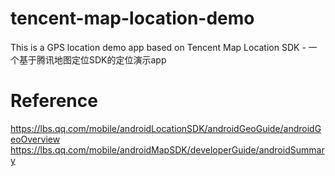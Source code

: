 # tencent-map-location-demo
This is a GPS location demo app based on Tencent Map Location SDK - 一个基于腾讯地图定位SDK的定位演示app

# Reference
https://lbs.qq.com/mobile/androidLocationSDK/androidGeoGuide/androidGeoOverview
https://lbs.qq.com/mobile/androidMapSDK/developerGuide/androidSummary
